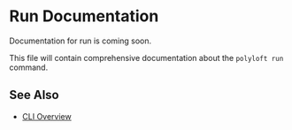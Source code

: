 # Run Documentation

Documentation for run is coming soon.

This file will contain comprehensive documentation about the `polyloft run` command.

## See Also

- [CLI Overview](overview.md)
